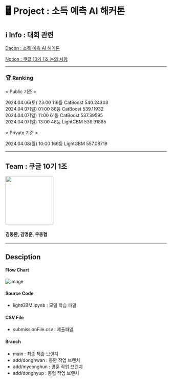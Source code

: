 # 🖥  Project : 소득 예측 AI 해커톤

## ℹ Info : 대회 관련

[Dacon : 소득 예측 AI 해커톤](https://dacon.io/competitions/official/236230/overview/description)

[Notion : 쿠글 10기 1조 논의 사항](https://lemon-paw-6c8.notion.site/EDA-6a386e559814455ba3ca28df096771f8?pvs=4)

---

### 🏆  Ranking

< Public 기준 >  

2024.04.06(토) 23:00 116등 CatBoost 540.24303    
2024.04.07(일) 01:00  86등 CatBoost 539.11932  
2024.04.07(일) 11:00  61등 CatBoost 537.39595  
2024.04.07(일) 13:00  48등 LightGBM 536.91885

< Private 기준 >  

2024.04.08(월) 10:00 166등 LightGBM 557.08719


---

## Team : 쿠글 10기 1조

<img src="https://github.com/forwarder1121/AI-Income-Prediction-Hackathon/assets/66872094/de024666-95af-48d7-b80e-89e1bc79e02a" width="150" height="150"/>

#### 김동환, 김명훈, 우동협

---

## Desciption

#### Flow Chart

![image](https://github.com/forwarder1121/AI_Hackathon_Income_Prediction/assets/66872094/6bf08043-2fe1-441b-9722-d0d3e0b5d12c)


#### Source Code

-   lightGBM.ipynb : 모델 학습 파일   


#### CSV File

-   submissionFile.csv : 제출파일   

#### Branch

-    main : 최종 제출 브랜치   
-    add/donghwan : 동환 작업 브랜치    
-    add/myeonghun : 명훈 작업 브랜치   
-    add/donghyup : 동협 작업 브랜치   
